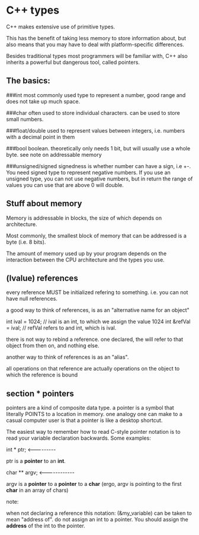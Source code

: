C++ types
=========

C++ makes extensive use of primitive types.

This has the benefit of taking less memory to store information about,
but also means that you may have to deal with platform-specific differences.

Besides traditional types most programmers will be familiar with, C++ also
inherits a powerful but dangerous tool, called pointers.

The basics:
-----------
###int
most commonly used type to represent a number, good range and does
not take up much space.

###char
often used to store individual characters. can be used to store small
numbers.

###float/double
used to represent values between integers, i.e. numbers
with a decimal point in them

###bool
boolean. theoretically only needs 1 bit, but will usually use a whole
byte. see note on addressable memory

###unsigned/signed
signedness is whether number can have a sign, i.e +-. You need signed type to
represent negative numbers. If you use an unsigned type, you can not use
negative numbers, but in return the range of values you can use that are
above 0 will double.

Stuff about memory
------------------

Memory is addressable in blocks, the size of which depends on architecture.

Most commonly, the smallest block of memory that can be addressed is a byte
(i.e. 8 bits).

The amount of memory used up by your program depends on the interaction
between the CPU architecture and the types you use.


(lvalue) references
-------------------

every reference MUST be initialized refering to something. i.e. you can not
have null references.

a good way to think of references, is as an "alternative name for an object"

int ival = 1024; // ival is an int, to which we assign the value 1024
int &refVal = ival; // refVal refers to and int, which is ival.

there is not way to rebind a reference. one declared, the will refer to that
object from then on, and nothing else.

another way to think of references is as an "alias".

all operations on that reference are actually operations on the object to which
the reference is bound


section * pointers
------------------

pointers are a kind of composite data type. a pointer is a symbol that
literally POINTS to a location in memory. one analogy one can make to a
casual computer user is that a pointer is like a desktop shortcut.

The easiest way to remember how to read C-style pointer notation is to read
your variable declaration backwards. Some examples:

int * ptr;
<---------

ptr is a **pointer** to an **int**.

char ** argv;
<------------

argv is a **pointer** to a **pointer** to a **char** (ergo, argv is pointing
to the first **char**  in an array of chars)

note:

when not declaring a reference this notation: (&my_variable) can be taken to
mean "address of". do not assign an int to a pointer. You should assign the
**address** of the int to the pointer.


